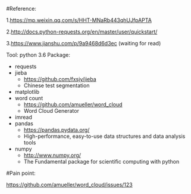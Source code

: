 #Reference:

1.https://mp.weixin.qq.com/s/HHT-MNaRb443qhUJfpAPTA

2.http://docs.python-requests.org/en/master/user/quickstart/

3.https://www.jianshu.com/p/9a9468d6d3ec (waiting for read)

Tool: python 3.6
Package: 
* requests
* jieba
    * https://github.com/fxsjy/jieba
    * Chinese test segmentation
* matplotlib
* word count
    * https://github.com/amueller/word_cloud
    * Word Cloud Generator
* imread
* pandas
    * https://pandas.pydata.org/
    * High-performance, easy-to-use data structures and data analysis tools
* numpy
    * http://www.numpy.org/
    * The Fundamental package for scientific computing with python


#Pain point:

https://github.com/amueller/word_cloud/issues/123
